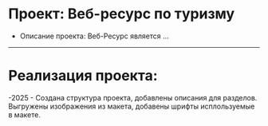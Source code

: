 # Проект: Веб-ресурс по туризму
- Описание проекта: Веб-Ресурс является ...
---
# Реализация проекта:
-2025 - Создана структура проекта, добавлены описания для разделов. Выгружены изображения из макета, добавены шрифты исплользуемые в макете.